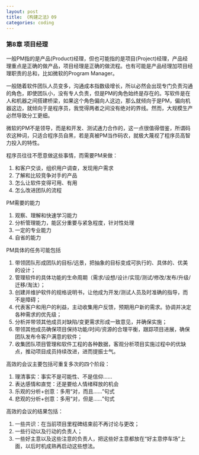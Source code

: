 ```yaml
---
layout: post
title: 《构建之法》09
categories: coding
---
```


### 第8章 项目经理

<!-- more -->

一般PM指的是产品(Product)经理，但也可能指的是项目(Project)经理，产品经理重点是正确的做产品，项目经理是正确的做流程。也有可能是产品经理加项目经理职责的总和，比如微软的Program Manager。

一般随着软件团队人员变多，沟通成本指数级增长，所以必然会出现专门负责沟通的角色，即使团队小，没有专人负责，但是PM的角色始终是存在的。写软件是在人和机器之间搭建桥梁，如果这个角色偏向人这边，那么就倾向于是PM，偏向机器这边，就倾向于是程序员，我觉得两者之间没有绝对的界线。然而，大规模生产必然导致分工更细。

微软的PM不是领导，而是和开发、测试通力合作的，这一点很值得借鉴，所谓码农这种词，只适合程序员自黑，若是真被PM当作码农，就极大蔑视了程序员高智力投入的特性。

程序员往往不愿意做这些事情，而需要PM来做：

1. 和客户交谈，组织用户调查，发现用户需求
2. 了解和比较竞争对手的产品
3. 怎么让软件变得可用、有用
4. 怎么改进团队的流程

PM需要的能力

1. 观察、理解和快速学习能力
2. 分析管理能力，能区分重要与紧急程度，针对性处理
3. 一定的专业能力
4. 自省的能力

PM具体的任务可能包括

1. 带领团队形成团队的目标/远景，把抽象的目标变成可执行的、具体的、优美的设计；
2. 管理软件的具体功能的生命周期（需求/设想/设计/实现/测试/修改/发布/升级/迁移/淘汰）；
3. 创建并维护软件的规格说明书，让他成为开发/测试人员及时准确的指导，而不是障碍；
4. 代表客户和用户的利益，主动收集用户反馈，预期用户新的需求。协调并决定各种需求的优先级；
5. 分析并带领其他成员对缺陷/变更需求形成一致意见，并确保实施；
6. 带领其他成员确保项目保持功能/时间/资源的合理平衡，跟踪项目进展，确保团队发布令客户满意的软件；
7. 收集团队项目管理和软件工程的各种数据，客观分析项目实施过程中的优缺点，推动项目成员持续改进，进而提振士气。

高效的会议主要包括可重复多次的四个阶段：

1. 理清事实：事实不是可能性、不是信仰……
2. 表达感情和直觉：还是要给人情绪释放的机会
3. 乐观的分析+创意：多用“对，而且……”句式
4. 悲观的分析+创意：多用“对，但是……”句式

高效的会议的结果包括：

1. 一些共识：在当前项目里程碑结束前不再讨论与更改；
2. 一些行动以及行动的负责人；
3. 一些好主意以及这些注意的负责人，把这些好主意都放在“好主意停车场”上面，以后时机成熟再启动这些想法。